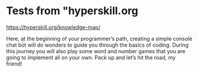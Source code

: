 # Tests from "hyperskill.org
  https://hyperskill.org/knowledge-map/
  

Here, at the beginning of your programmer’s path, creating a simple console
  chat bot will do wonders to guide you through the basics of coding. During this
  journey you will also play some word and number games that you are going to implement
  all on your own. Pack up and let’s hit the road, my friend!<br/><br/>
